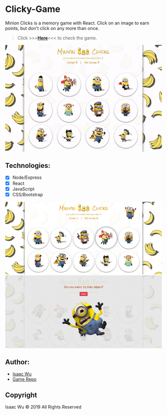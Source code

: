 # Clicky-Game
Minion Clicks is a memory game with React. Click on an image to earn points, but don't click on any more than once.
> Click  >>>**[Here](https://clickygame-iw.herokuapp.com/)**<<<  to check the game.

![App Sample](/public/img/minion-video.gif)

## Technologies:
- [x] Node/Express
- [x] React
- [x] JavaScript
- [x] CSS/Bootstrap

![App Sample](/public/img/minion1.png)
![App Sample](/public/img/minion2.png)

## Author:
* [Isaac Wu](https://github.com/squall2046)
* [Game Repo](https://github.com/squall2046/Clicky-Game)

## Copyright
Isaac Wu © 2019 All Rights Reserved

